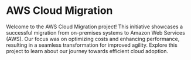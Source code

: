 # AWS Cloud Migration

Welcome to the AWS Cloud Migration project! This initiative showcases a successful migration from on-premises systems to Amazon Web Services (AWS). Our focus was on optimizing costs and enhancing performance, resulting in a seamless transformation for improved agility. Explore this project to learn about our journey towards efficient cloud adoption.
